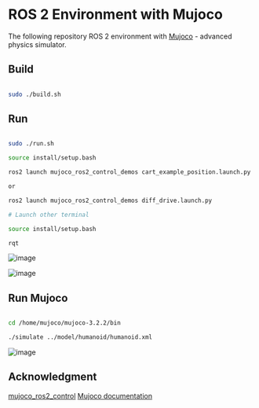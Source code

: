 # ROS 2 Environment with Mujoco


The following repository ROS 2 environment with [Mujoco](https://mujoco.org/) - advanced physics simulator.

## Build


```bash

sudo ./build.sh

```


## Run

```bash

sudo ./run.sh

```

```bash
source install/setup.bash

ros2 launch mujoco_ros2_control_demos cart_example_position.launch.py

or

ros2 launch mujoco_ros2_control_demos diff_drive.launch.py
```

```bash
# Launch other terminal

source install/setup.bash

rqt
```

![image](https://github.com/user-attachments/assets/0c720c01-bd2c-4e9b-a4d8-2ceec33101f7)


![image](https://github.com/user-attachments/assets/3032c9ca-cd39-4291-80ba-9ec4dba189da)


## Run Mujoco 

```bash

cd /home/mujoco/mujoco-3.2.2/bin

./simulate ../model/humanoid/humanoid.xml
```
![image](https://github.com/user-attachments/assets/95a41995-ee8a-48d7-ad69-8cffee9ec3dc)


## Acknowledgment

[mujoco_ros2_control](https://github.com/sangteak601/mujoco_ros2_control)
[Mujoco documentation](https://mujoco.readthedocs.io/en/latest/overview.html)
